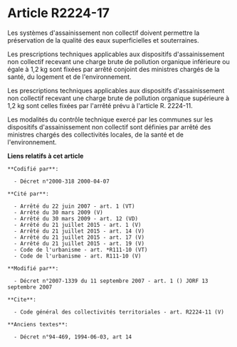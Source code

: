 # Article R2224-17

Les systèmes d'assainissement non collectif doivent permettre la préservation de la qualité des eaux superficielles et
souterraines. 

Les prescriptions techniques applicables aux dispositifs d'assainissement non collectif recevant une charge brute de
pollution organique inférieure ou égale à 1,2 kg sont fixées par arrêté conjoint des ministres chargés de la santé, du
logement et de l'environnement. 

Les prescriptions techniques applicables aux dispositifs d'assainissement non collectif recevant une charge brute de
pollution organique supérieure à 1,2 kg sont celles fixées par l'arrêté prévu à l'article R. 2224-11.

Les modalités du contrôle technique exercé par les communes sur les dispositifs d'assainissement non collectif sont définies
par arrêté des ministres chargés des collectivités locales, de la santé et de l'environnement.

**Liens relatifs à cet article**

	**Codifié par**:

	  - Décret n°2000-318 2000-04-07

	**Cité par**:

	  - Arrêté du 22 juin 2007 - art. 1 (VT)
	  - Arrêté du 30 mars 2009 (V)
	  - Arrêté du 30 mars 2009 - art. 12 (VD)
	  - Arrêté du 21 juillet 2015 - art. 1 (V)
	  - Arrêté du 21 juillet 2015 - art. 14 (V)
	  - Arrêté du 21 juillet 2015 - art. 17 (V)
	  - Arrêté du 21 juillet 2015 - art. 19 (V)
	  - Code de l'urbanisme - art. *R111-10 (VT)
	  - Code de l'urbanisme - art. R111-10 (V)

	**Modifié par**:

	  - Décret n°2007-1339 du 11 septembre 2007 - art. 1 () JORF 13 septembre 2007

	**Cite**:

	  - Code général des collectivités territoriales - art. R2224-11 (V)

	**Anciens textes**:

	  - Décret n°94-469, 1994-06-03, art 14
